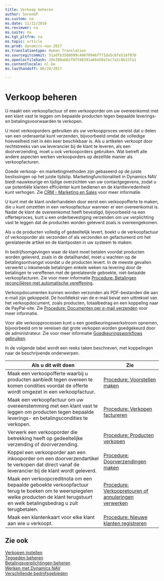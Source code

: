 ```yaml
---
title: Verkoop beheren
author: SorenGP
ms.custom: na
ms.date: 11/22/2016
ms.reviewer: na
ms.suite: na
ms.tgt_pltfrm: na
ms.topic: article
ms.prod: dynamics-nav-2017
ms.translationtype: Human Translation
ms.sourcegitcommit: 51adfb3588099c496f0946ff71da5c6fe518f070
ms.openlocfilehash: 20e380abb2f8f598391a66e50a7ec7a1c8b15fa1
ms.contentlocale: nl-be
ms.lasthandoff: 06/26/2017

---
```


# <a name="manage-sales"></a>Verkoop beheren
U maakt een verkoopfactuur of een verkooporder om uw overeenkomst met een klant vast te leggen om bepaalde producten tegen bepaalde leverings- en betalingsvoorwaarden te verkopen.

U moet verkooporders gebruiken als uw verkoopproces vereist dat u delen van een orderaantal kunt verzenden, bijvoorbeeld omdat de volledige hoeveelheid niet in één keer beschikbaar is. Als u artikelen verkoopt door rechtstreeks van uw leverancier bij de klant te leveren, als een doorverzending, moet u ook verkooporders gebruiken. Wat betreft alle andere aspecten werken verkooporders op dezelfde manier als verkoopfacturen.  

Goede verkoop- en marketingmethoden zijn gebaseerd op de juiste beslissingen op het juiste tijdstip. Marketingfunctionaliteit in Dynamics NAV biedt nauwkeurige en tijdige overzichten van uw contactgegevens, zodat u uw potentiële klanten efficiënter kunt bedienen en de klanttevredenheid kunt verhogen. Zie [CRM - Marketing en Sales](marketing-relationship-management.md) voor meer informatie.

U kunt met de klant onderhandelen door eerst een verkoopofferte te maken, die u kunt omzetten in een verkoopfactuur wanneer er een overeenkomst is. Nadat de klant de overeenkomst heeft bevestigd, bijvoorbeeld na een offerteproces, kunt u een orderbevestiging verzenden om uw verplichting vast te leggen dat de producten worden geleverd zoals is overeengekomen.

Als u de producten volledig of gedeeltelijk levert, boekt u de verkoopfactuur of verkooporder als verzonden of als verzonden en gefactureerd om het gerelateerde artikel en de klantposten in uw systeem te maken.

In bedrijfsomgevingen waar de klant moet betalen voordat producten worden geleverd, zoals in de detailhandel, moet u wachten op de betalingsontvangst voordat u de producten levert. In de meeste gevallen verwerkt u inkomende betalingen enkele weken na levering door de betalingen te vereffenen met de gerelateerde geboekte, niet-betaalde verkoopfacturen. Zie voor meer informatie [Procedure: Betalingen reconciliëren met automatische vereffening](receivables-how-reconcile-payments-auto-application.md).

Verkoopdocumenten kunnen worden verzonden als PDF-bestanden die aan e-mail zijn gekoppeld. De hoofdtekst van de e-mail bevat een uittreksel van het verkoopdocument, zoals producten, totaalbedrag en een koppeling naar de PayPal-site. Zie [Procedure: Documenten per e-mail verzenden](ui-how-send-documents-email.md) voor meer informatie.

Voor alle verkoopprocessen kunt u een goedkeuringswerkstroom opnemen, bijvoorbeeld om te vereisen dat grote verkopen worden goedgekeurd door de administrateur. Zie voor meer informatie [Goedkeuringsworkflows gebruiken](across-how-use-approval-workflows.md).

In de volgende tabel wordt een reeks taken beschreven, met koppelingen naar de beschrijvende onderwerpen.

|Als u dit wilt doen |Zie |
|---|----|
|Maak een verkoopofferte waarbij u producten aanbiedt tegen overeen te komen condities voordat de offerte wordt omgezet in een verkoopfactuur.|[Procedure: Voorstellen maken](sales-how-make-offers.md)|
|Maak een verkoopfactuur om uw overeenstemming met een klant vast te leggen om producten tegen bepaalde leverings- en betalingscondities te verkopen.|[Procedure: Verkopen factureren](sales-how-invoice-sales.md)|
|Verwerk een verkooporder die betrekking heeft op gedeeltelijke verzending of doorverzending.|[Procedure: Producten verkopen](sales-how-sell-products.md)|
|Koppel een verkooporder aan een inkooporder om een doorverzendartikel te verkopen dat direct vanaf de leverancier bij de klant wordt geleverd.|[Procedure: Doorverzendingen maken](sales-how-drop-shipment.md)|
|Maak een verkoopcreditnota om een bepaalde geboekte verkoopfactuur terug te boeken om te weerspiegelen welke producten de klant terugstuurt en welk betalingsbedrag u zult terugbetalen.|[Procedure: Verkoopretouren of annuleringen verwerken](sales-how-process-sales-returns-cancellations.md)|
|Maak een klantenkaart voor elke klant aan wie u verkoopt.|[Procedure: Nieuwe klanten registreren](sales-how-register-new-customers.md)|

## <a name="see-also"></a>Zie ook  
[Verkopen instellen](sales-setup-sales.md)  
[Tegoeden beheren](receivables-manage-receivables.md)  
[Betalingsverplichtingen beheren](payables-manage-payables.MD)      
[Werken met Dynamics NAV](ui-work-product.md)  
[Verschillende bedrijfsgebieden](ui-across-business-areas.md)

